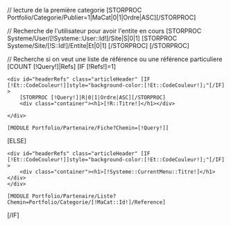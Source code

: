 // lecture de la première categorie
[STORPROC Portfolio/Categorie/Publier=1|MaCat|0|1|Ordre|ASC][/STORPROC]

// Recherche de l'utilisateur pour avoir l'entite en cours
[STORPROC Systeme/User/[!Systeme::User::Id!]/Site|S|0|1]
	[STORPROC Systeme/Site/[!S::Id!]/Entite|Et|0|1]	[/STORPROC]
[/STORPROC]

// Recherche si on veut une liste de référence ou une référence particuliere
[COUNT [!Query!]|Refs]
[IF [!Refs!]=1]

	<div id="headerRefs" class="articleHeader" [IF [!Et::CodeCouleur!]]style="background-color:[!Et::CodeCouleur!];"[/IF] >
		[STORPROC [!Query!]|R|0|1|Ordre|ASC][/STORPROC]
		<div class="container"><h1>[!R::Titre!]</h1></div>
		
	</div>

	[MODULE Portfolio/Partenaire/Fiche?Chemin=[!Query!]]

[ELSE]

	<div id="headerRefs" class="articleHeader" [IF [!Et::CodeCouleur!]]style="background-color:[!Et::CodeCouleur!];"[/IF] >
		<div class="container"><h1>[!Systeme::CurrentMenu::Titre!]</h1></div>
	</div>

	[MODULE Portfolio/Partenaire/Liste?Chemin=Portfolio/Categorie/[!MaCat::Id!]/Reference]
[/IF]


